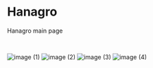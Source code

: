 # Hanagro
Hanagro main page

<br/>

![image (1)](https://github.com/user-attachments/assets/83fa057e-d253-485d-9365-37287469963d)
![image (2)](https://github.com/user-attachments/assets/fe3f0215-4d80-4b04-b42d-3e93fee33d08)
![image (3)](https://github.com/user-attachments/assets/d208a08d-3a64-422b-b95a-ccade59cf951)
![image (4)](https://github.com/user-attachments/assets/2adc1e70-ec49-49e8-830f-cea2f9f69509)
